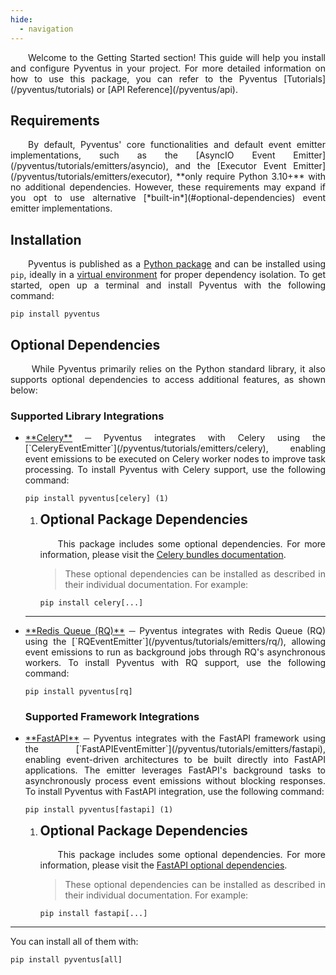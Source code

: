 ```yaml
---
hide:
  - navigation
---
```


<style>
	.go:before {
		content: "$";
		padding-right: 1.17647em;
	}
</style>

<p style='text-align: justify;' markdown>
    &emsp;&emsp;Welcome to the Getting Started section! This guide will help you install and configure Pyventus in
	your project. For more detailed information on how to use this package, you can refer to the Pyventus 
    [Tutorials](/pyventus/tutorials) or [API Reference](/pyventus/api).
</p>

## Requirements

<p style='text-align: justify;' markdown>
	&emsp;&emsp;By default, Pyventus' core functionalities and default event emitter implementations, such as the
	[AsyncIO Event Emitter](/pyventus/tutorials/emitters/asyncio), and the [Executor Event Emitter](/pyventus/tutorials/emitters/executor), 
	**only require Python 3.10+** with no additional dependencies. However, these requirements may expand if you opt to 
	use alternative [*built-in*](#optional-dependencies) event emitter implementations.
</p>

## Installation

<p style='text-align: justify;'>
	&emsp;&emsp;Pyventus is published as a <a href="https://pypi.org/project/pyventus/" target="_blank">Python package</a> 
	and can be installed using <code>pip</code>, ideally in a <a href="https://realpython.com/python-virtual-environments-a-primer/" target="_blank">virtual environment</a>
	for proper dependency isolation. To get started, open up a terminal and install Pyventus with the following command:
</p>

```console
pip install pyventus
```

## Optional Dependencies

<p style='text-align: justify;' markdown>
	&emsp;&emsp; While Pyventus primarily relies on the Python standard library, it also supports optional dependencies
	to access additional features, as shown below:
</p>


### Supported Library Integrations

<ul style='text-align: justify;' markdown>

<li class="annotate" markdown>
<a href="https://docs.celeryq.dev/en/stable/getting-started/introduction.html" target="_blank">**Celery**</a> ─ 
Pyventus integrates with Celery using the [`CeleryEventEmitter`](/pyventus/tutorials/emitters/celery), enabling
event emissions to be executed on Celery worker nodes to improve task processing. To install Pyventus with Celery 
support, use the following command:

```console
pip install pyventus[celery] (1)
```
</li>

1.  <h2 style="margin-top: 0;">Optional Package Dependencies</h2>
    &emsp;&emsp;This package includes some optional dependencies. For more information, please visit the
    <a href="https://docs.celeryq.dev/en/stable/getting-started/introduction.html#bundles" target="_blank">Celery bundles documentation</a>.

    > These optional dependencies can be installed as described in their individual documentation. For example:
       ```console
       pip install celery[...]
       ```

---
<li markdown> 
<a href="https://python-rq.org/" target="_blank">**Redis Queue (RQ)**</a> ─ 
Pyventus integrates with Redis Queue (RQ) using the [`RQEventEmitter`](/pyventus/tutorials/emitters/rq/), allowing 
event emissions to run as background jobs through RQ's asynchronous workers. To install Pyventus with RQ support,
use the following command:

```console
pip install pyventus[rq]
```
</li>


### Supported Framework Integrations

</ul>

<ul style='text-align: justify;' markdown>

<li class="annotate" markdown>
<a href="https://fastapi.tiangolo.com/" target="_blank">**FastAPI**</a> ─ 
Pyventus integrates with the FastAPI framework using the [`FastAPIEventEmitter`](/pyventus/tutorials/emitters/fastapi), 
enabling event-driven architectures to be built directly into FastAPI applications. The emitter leverages FastAPI's 
background tasks to asynchronously process event emissions without blocking responses. To install Pyventus with 
FastAPI integration, use the following command:

```console
pip install pyventus[fastapi] (1)
```
</li>

1.  <h2 style="margin-top: 0;">Optional Package Dependencies</h2>
    &emsp;&emsp;This package includes some optional dependencies. For more information, please visit the
    <a href="https://fastapi.tiangolo.com/#optional-dependencies" target="_blank">FastAPI optional dependencies</a>.

    >  These optional dependencies can be installed as described in their individual documentation. For example:
       ```console
       pip install fastapi[...]
       ```

</ul>

---

You can install all of them with:

```console
pip install pyventus[all]
```

<br>
